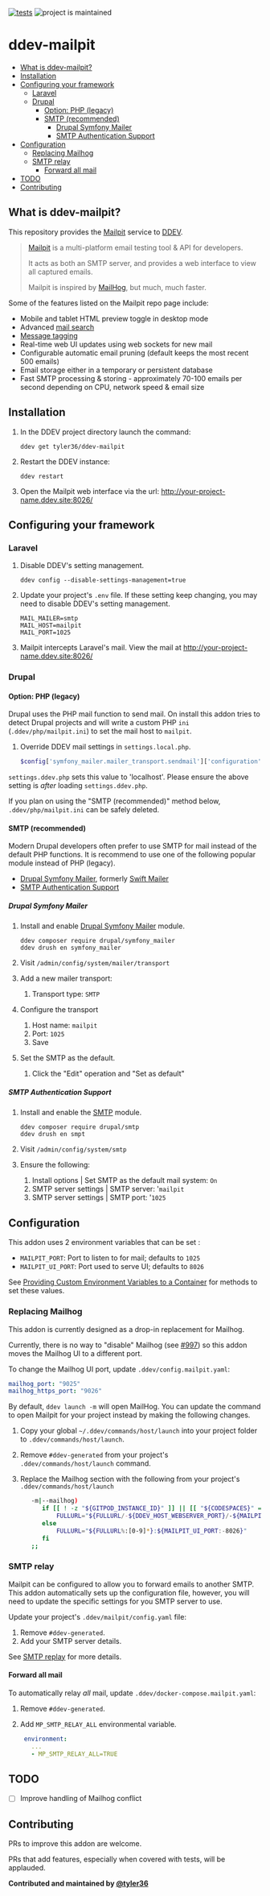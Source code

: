 [![tests](https://github.com/tyler36/ddev-mailpit/actions/workflows/tests.yml/badge.svg)](https://github.com/tyler36/ddev-mailpit/actions/workflows/tests.yml) ![project is maintained](https://img.shields.io/maintenance/yes/2024.svg)

# ddev-mailpit <!-- omit in toc -->

- [What is ddev-mailpit?](#what-is-ddev-mailpit)
- [Installation](#installation)
- [Configuring your framework](#configuring-your-framework)
   - [Laravel](#laravel)
   - [Drupal](#drupal)
      - [Option: PHP (legacy)](#option-php-legacy)
      - [SMTP (recommended)](#smtp-recommended)
         - [Drupal Symfony Mailer](#drupal-symfony-mailer)
         - [SMTP Authentication Support](#smtp-authentication-support)
- [Configuration](#configuration)
   - [Replacing Mailhog](#replacing-mailhog)
   - [SMTP relay](#smtp-relay)
      - [Forward all mail](#forward-all-mail)
- [TODO](#todo)
- [Contributing](#contributing)

## What is ddev-mailpit?

This repository provides the [Mailpit](https://github.com/axllent/mailpit) service to [DDEV](https://ddev.readthedocs.io/).

> [Mailpit](https://github.com/axllent/mailpit) is a multi-platform email testing tool & API for developers.
>
> It acts as both an SMTP server, and provides a web interface to view all captured emails.
>
> Mailpit is inspired by [MailHog](https://github.com/axllent/mailpit#why-rewrite-mailhog), but much, much faster.

Some of the features listed on the Mailpit repo page include:

- Mobile and tablet HTML preview toggle in desktop mode
- Advanced [mail search](https://github.com/axllent/mailpit/wiki/Mail-search)
- [Message tagging](https://github.com/axllent/mailpit/wiki/Tagging)
- Real-time web UI updates using web sockets for new mail
- Configurable automatic email pruning (default keeps the most recent 500 emails)
- Email storage either in a temporary or persistent database
- Fast SMTP processing & storing - approximately 70-100 emails per second depending on CPU, network speed & email size

## Installation

1. In the DDEV project directory launch the command:

   ```shell
   ddev get tyler36/ddev-mailpit
   ```

1. Restart the DDEV instance:

   ```shell
   ddev restart
   ```

1. Open the Mailpit web interface via the url: <http://your-project-name.ddev.site:8026/>

## Configuring your framework

### Laravel

1. Disable DDEV's setting management.

   ```shell
   ddev config --disable-settings-management=true
   ```

1. Update your project's `.env` file. If these setting keep changing, you may need to disable DDEV's setting management.

   ```shell
   MAIL_MAILER=smtp
   MAIL_HOST=mailpit
   MAIL_PORT=1025
   ```

1. Mailpit intercepts Laravel's mail. View the mail at <http://your-project-name.ddev.site:8026/>

### Drupal

#### Option: PHP (legacy)

Drupal uses the PHP mail function to send mail. On install this addon tries to detect Drupal projects and will write a custom PHP `ini` (`.ddev/php/mailpit.ini`) to set the mail host to `mailpit`.

1. Override DDEV mail settings in `settings.local.php`.

   ```php
   $config['symfony_mailer.mailer_transport.sendmail']['configuration']['host']='mailpit';
   ```

`settings.ddev.php` sets this value to 'localhost'. Please ensure the above setting is *after* loading `settings.ddev.php`.

If you plan on using the "SMTP (recommended)" method below, `.ddev/php/mailpit.ini` can be safely deleted.

#### SMTP (recommended)

Modern Drupal developers often prefer to use SMTP for mail instead of the default PHP functions.
It is recommend to use one of the following popular module instead of PHP (legacy).

- [Drupal Symfony Mailer](https://www.drupal.org/project/symfony_mailer), formerly [Swift Mailer](https://www.drupal.org/project/swiftmailer)
- [SMTP Authentication Support](https://www.drupal.org/project/smtp)

##### Drupal Symfony Mailer

1. Install and enable [Drupal Symfony Mailer](https://www.drupal.org/project/symfony_mailer) module.

   ```shell
   ddev composer require drupal/symfony_mailer
   ddev drush en symfony_mailer
   ```

1. Visit `/admin/config/system/mailer/transport`
1. Add a new mailer transport:
   1. Transport type: `SMTP`
1. Configure the transport
   1. Host name: `mailpit`
   1. Port: `1025`
   1. Save
1. Set the SMTP as the default.
   1. Click the "Edit" operation and "Set as default"

##### SMTP Authentication Support

1. Install and enable the [SMTP](https://www.drupal.org/project/smtp) module.

   ```shell
   ddev composer require drupal/smtp
   ddev drush en smpt
   ```

1. Visit `/admin/config/system/smtp`
1. Ensure the following:
   1. Install options | Set SMTP as the default mail system: `On`
   2. SMTP server settings | SMTP server: '`mailpit`
   3. SMTP server settings | SMTP port: '`1025`

## Configuration

This addon uses 2 environment variables that can be set :

- `MAILPIT_PORT`: Port to listen to for mail; defaults to `1025`
- `MAILPIT_UI_PORT`: Port used to serve UI; defaults to `8026`

See [Providing Custom Environment Variables to a Container](https://ddev.readthedocs.io/en/stable/users/extend/customization-extendibility/#providing-custom-environment-variables-to-a-container) for methods to set these values.

### Replacing Mailhog

This addon is currently designed as a drop-in replacement for Mailhog.

Currently, there is no way to "disable" Mailhog (see [#997](https://github.com/ddev/ddev/issues/997)) so this addon
moves the Mailhog UI to a different port.

To change the Mailhog UI port, update `.ddev/config.mailpit.yaml`:

```yaml
mailhog_port: "9025"
mailhog_https_port: "9026"
```

By default, `ddev launch -m` will open MailHog.
You can update the command to open Mailpit for your project instead by making the following changes.

1. Copy your global `~/.ddev/commands/host/launch` into your project folder to `.ddev/commands/host/launch`.
1. Remove `#ddev-generated` from your project's `.ddev/commands/host/launch` command.
1. Replace the Mailhog section with the following from your project's `.ddev/commands/host/launch`

      ```bash
         -m|--mailhog)
            if [[ ! -z "${GITPOD_INSTANCE_ID}" ]] || [[ "${CODESPACES}" == "true" ]]; then
                FULLURL="${FULLURL/-${DDEV_HOST_WEBSERVER_PORT}/-${MAILPIT_UI_PORT:-8026}}"
            else
                FULLURL="${FULLURL%:[0-9]*}:${MAILPIT_UI_PORT:-8026}"
            fi
         ;;
      ```

### SMTP relay

Mailpit can be configured to allow you to forward emails to another SMTP.
This addon automatically sets up the configuration file, however, you will need to update the
specific settings for you SMTP server to use.

Update your project's `.ddev/mailpit/config.yaml` file:

1. Remove `#ddev-generated`.
1. Add your SMTP server details.

See [SMTP replay](https://github.com/axllent/mailpit/wiki/SMTP-relay) for more details.

#### Forward all mail

To automatically relay *all* mail, update `.ddev/docker-compose.mailpit.yaml`:

1. Remove `#ddev-generated`.
1. Add `MP_SMTP_RELAY_ALL` environmental variable.

   ```yaml
    environment:
      ...
      - MP_SMTP_RELAY_ALL=TRUE
   ```

## TODO

- [ ] Improve handling of Mailhog conflict

## Contributing

PRs to improve this addon are welcome.

PRs that add features, especially when covered with tests, will be applauded.

**Contributed and maintained by [@tyler36](https://github.com/tyler36)**
